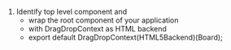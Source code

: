 1. Identify top level component and
    - wrap the root component of your application
    - with DragDropContext as HTML backend
    - export default DragDropContext(HTML5Backend)(Board);
